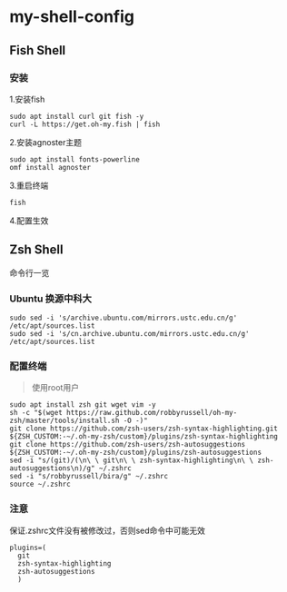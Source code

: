 # my-shell-config

## Fish Shell

### 安装

1.安装fish
```shell
sudo apt install curl git fish -y
curl -L https://get.oh-my.fish | fish
```

2.安装agnoster主题
```shell
sudo apt install fonts-powerline
omf install agnoster
```

3.重启终端
```shell
fish
```

4.配置生效

## Zsh Shell
命令行一览

### Ubuntu 换源中科大
```
sudo sed -i 's/archive.ubuntu.com/mirrors.ustc.edu.cn/g' /etc/apt/sources.list
sudo sed -i 's/cn.archive.ubuntu.com/mirrors.ustc.edu.cn/g' /etc/apt/sources.list
```

### 配置终端
> 使用root用户

```
sudo apt install zsh git wget vim -y
sh -c "$(wget https://raw.github.com/robbyrussell/oh-my-zsh/master/tools/install.sh -O -)"
git clone https://github.com/zsh-users/zsh-syntax-highlighting.git ${ZSH_CUSTOM:-~/.oh-my-zsh/custom}/plugins/zsh-syntax-highlighting
git clone https://github.com/zsh-users/zsh-autosuggestions ${ZSH_CUSTOM:-~/.oh-my-zsh/custom}/plugins/zsh-autosuggestions
sed -i "s/(git)/(\n\ \ git\n\ \ zsh-syntax-highlighting\n\ \ zsh-autosuggestions\n)/g" ~/.zshrc
sed -i "s/robbyrussell/bira/g" ~/.zshrc
source ~/.zshrc
```

### 注意

保证.zshrc文件没有被修改过，否则sed命令中可能无效

```
plugins=(
  git
  zsh-syntax-highlighting
  zsh-autosuggestions
  )
```

